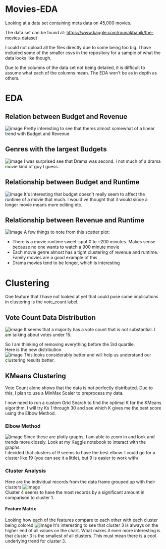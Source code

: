 # Movies-EDA
Looking at a data set containing meta data on 45,000 movies.

The data set can be found at: https://www.kaggle.com/rounakbanik/the-movies-dataset  

I could not upload all the files directly due to some being too big. I have included some of the smaller csvs in the repository for a sample of what the data looks like though.

Due to the columns of the data set not being detailed, it is difficult to assume what each of the columns mean. The EDA won't be as in depth as others.

# EDA

## Relation between Budget and Revenue
![image](Charts/Rel_Budget_Rev.png)
Pretty interesting to see that theres almost somewhat of a linear trend with Budget and Revenue

## Genres with the largest Budgets
![image](Charts/GenreBudget.png)
I was surprised see that Drama was second. I not much of a drama movie kind of guy I guess. 

## Relationship between Budget and Runtime
![image](Charts/BudgetRuntime.png)
It's interesting that budget doesn't really seem to affect the runtime of a movie that much. I would've thought that it would since a longer movie means more editing etc.

## Relationship between Revenue and Runtime
![image](Charts/RevenueRuntime.png)
A few things to note from this scatter plot:
- There is a movie runtime sweet-spot 0 to ~200 minutes. Makes sense because no one wants to watch a 900 minute movie
- Each movie genre almost has a tight clustering of revenue and runtime. Family movies are a good example of this
- Drama movies tend to be longer, which is interesting


# Clustering
One feature that I have not looked at yet that could pose some implications in clustering is the vote_count label.

## Vote Count Data Distribution
![image](Charts/Full_Vote_Count_Dist.png)
It seems that a majority has a vote count that is not substantial. I am talking about votes under 15.  
  
So I am thinking of removing everything before the 3rd quartile.  
Here is the new distribution  
![image](Charts/Quart_Vote_Count_Dist.png) 
This looks considerably better and will help us understand our clustering results better.


## KMeans Clustering

Vote Count alone shows that the data is not perfectly distributed. Due to this, I plan to use a MinMax Scaler to preprocess my data.  
  
I now need to run a custom Grid Search to find the optimal K for the KMeans algorithm. I will try Ks 1 through 30 and see which K gives me the best score using the Elbow Method.

### Elbow Method
![image](Charts/Elbow_res.png) 
Since these are plotly graphs, I am able to zoom in and look and trends more closely. Look at my Kaggle notebook to interact with the graphs.  
I decided that clusters of 9 seems to have the best elbow. I could go for a cluster like 19 (you can see it a little), but 9 is easier to work with/

### Cluster Analysis
Here are the individual records from the data frame grouped up with their clusters
![image](Charts/Cluster_Record_Count.png)  
Cluster 4 seems to have the most records by a significant amount in comparison to cluster 1.

#### Feature Matrix
Looking how each of the features compare to each other with each cluster being colored
![image](Charts/BigScatterMatrix.png)
It's interesting to see that cluster 3 is always on the higher end of all values on the chart. What makes it even more interesting is that cluster 3 is the smallest of all clusters. This must mean there is a cool underlying trend for cluster 3.  
